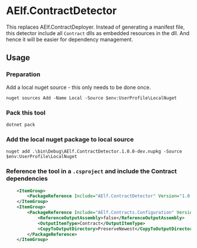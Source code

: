 # AElf.ContractDetector

This replaces AElf.ContractDeployer. Instead of generating a manifest file, this detector include all `Contract` dlls  as embedded resources in the dll.
And hence it will be easier for dependency management.

## Usage

### Preparation

Add a local nuget source - this only needs to be done once.
```
nuget sources Add -Name Local -Source $env:UserProfile\LocalNuget
```

### Pack this tool

```
dotnet pack
```

### Add the local nuget package to local source

```
nuget add .\bin\Debug\AElf.ContractDetector.1.0.0-dev.nupkg -Source $env:UserProfile\LocalNuget
```

### Reference the tool in a `.csproject` and include the Contract dependencies

```xml
    <ItemGroup>
        <PackageReference Include="AElf.ContractDetector" Version="1.0.0-dev" />
    </ItemGroup>
    <ItemGroup>
        <PackageReference Include="AElf.Contracts.Configuration" Version="1.2.2">
            <ReferenceOutputAssembly>false</ReferenceOutputAssembly>
            <OutputItemType>Contract</OutputItemType>
            <CopyToOutputDirectory>PreserveNewest</CopyToOutputDirectory>
        </PackageReference>
    </ItemGroup>
```
